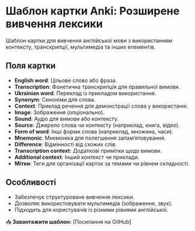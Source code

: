 # Шаблон картки Anki: Розширене вивчення лексики

Шаблон картки для вивчення англійської мови з використанням контексту, транскрипції, мультимедіа та інших елементів. 

## Поля картки
- **English word**: Цільове слово або фраза.  
- **Transcription**: Фонетична транскрипція для правильної вимови.  
- **Ukrainian word**: Переклад із прикладом використання.  
- **Synonym**: Синоніми для слова.  
- **Context**: Приклад речення для демонстрації слова у використанні.  
- **Image**: Зображення (опціонально).  
- **Sound**: Аудіо для вимови або контексту.  
- **Source**: Джерело слова чи контексту (наприклад, книга, відео).  
- **Form of word**: Інші форми слова (наприклад, множина, часи).  
- **Mnemonic**: Мнемоніка для полегшення запам’ятовування.  
- **Difference**: Відмінності від схожих слів.  
- **Transcription context**: Додаткові примітки щодо вимови.  
- **Additional context**: Інший контекст чи приклади.  
- **Мітки**: Теги для організації карток за темами чи рівнем складності.

## Особливості
- Забезпечує структуроване вивчення лексики.  
- Дозволяє використовувати мультимедіа (зображення, звук).  
- Підходить для користувачів із різними рівнями англійської.

📥 **Завантажити шаблон:** [Посилання на GitHub]
